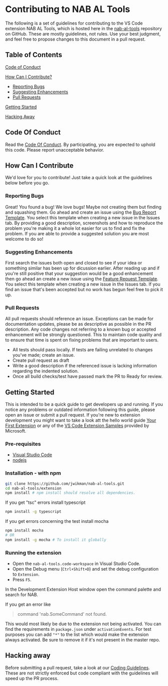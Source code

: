 # Contributing to NAB AL Tools

The following is a set of guidelines for contributing to the VS Code extension NAB AL Tools, which is hosted here in the [nab-al-tools](https://github.com/jwikman/nab-al-tools) repository on GitHub. These are mostly guidelines, not rules. Use your best judgment, and feel free to propose changes to this document in a pull request.

## Table of Contents

[Code of Conduct](#code-of-conduct)

[How Can I Contribute?](#how-can-i-contribute)

* [Reporting Bugs](#reporting-bugs)
* [Suggesting Enhancements](#suggesting-enhancements)
* [Pull Requests](#pull-requests)

[Getting Started](#getting-started)

[Hacking Away](#hacking-away)

## Code Of Conduct

Read the [Code Of Conduct](./CODE_OF_CONDUCT.md). By participating, you are expected to uphold this code. Please report unacceptable behavior.

## How Can I Contribute

We'd love for you to contribute! Just take a quick look at the guidelines below before you go.

### Reporting Bugs

Great! You found a bug! We love bugs! Maybe not creating them but finding and squashing them. Go ahead and create an issue using the [Bug Report Template](.github\ISSUE_TEMPLATE\bug_report.md). You select this template when creating a new issue in the Issues tab. By providing a good description, screenshots and how to reproduce the problem you're making it a whole lot easier for us to find and fix the problem. If you are able to provide a suggested solution you are most welcome to do so!

### Suggesting Enhancements

First search the issues both open and closed to see if your idea or something similar has been up for dicussion earlier. After reading up and if you're still positive that your suggestion would be a good enhancement then go ahead an create a new issue using the [Feature Request Template](.github\ISSUE_TEMPLATE\feature_request.md). You select this template when creating a new issue in the Issues tab. If you find an issue that's been accepted but no work has begun feel free to pick it up.

### Pull Requests

All pull requests should reference an issue. Exceptions can be made for documentation updates, please be as descriptive as possible in the PR description. Any code changes not referring to a known bug or accepted enhancement will be strongly questioned. This to maintain code quality and to ensure that time is spent on fixing problems that are important to users.

* All tests should pass locally. If tests are failing unrelated to changes you've made; create an issue.
* Create pull request as draft
* Write a good description if the referenced issue is lacking information regarding the indented solution.
* Once all build checks/test have passed mark the PR to Ready for review.


## Getting Started

This is intended to be a quick guide to get developers up and running. If you notice any problems or outdated information following this guide, please open an issue or submit a pull request. If you're new to extension development you might want to take a look att the hello world guide [Your First Extension](https://code.visualstudio.com/api/get-started/your-first-extension) or any of the [VS Code Extension Samples](https://github.com/Microsoft/vscode-extension-samples) provided by Microsoft.

### Pre-requisites

* [Visual Studio Code](https://code.visualstudio.com)
* [nodejs](https://www.nodejs.org)

### Installation - with npm

```bash
git clone https://github.com/jwikman/nab-al-tools.git
cd nab-al-tools/extension
npm install # npm install should resolve all dependencies.
```

If you get "tsc" errors install typescript

```bash
npm install -g typescript
```

If you get errors concerning the test install mocha

```bash
npm install mocha
# OR
npm install -g mocha # To install it globally
```

### Running the extension

* Open the `nab-al-tools.code-workspace` in Visual Studio Code.
* Open the Debug menu (`Ctrl+Shift+D`) and set the debug configuration to `Extension`.
* Press `F5`.

In the Development Extension Host window open the command palette and search for NAB.

If you get an error like
> command 'nab.SomeCommand' not found.

This would most likely be due to the extension not being activated. You can find the requirements in `package.json` under `activationEvents`. For test purposes you can add `"*"` to the list which would make the extension always activated. Be sure to remove it if it's not present in the master repo.

## Hacking away

Before submitting a pull request, take a look at our [Coding Guidelines](./CODING_GUIDELINES.md). These are not strictly enforced but code compliant with the guidelines will speed up the PR process.
